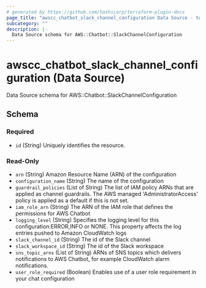 ```yaml
---
# generated by https://github.com/hashicorp/terraform-plugin-docs
page_title: "awscc_chatbot_slack_channel_configuration Data Source - terraform-provider-awscc"
subcategory: ""
description: |-
  Data Source schema for AWS::Chatbot::SlackChannelConfiguration
---
```


# awscc_chatbot_slack_channel_configuration (Data Source)

Data Source schema for AWS::Chatbot::SlackChannelConfiguration



<!-- schema generated by tfplugindocs -->
## Schema

### Required

- `id` (String) Uniquely identifies the resource.

### Read-Only

- `arn` (String) Amazon Resource Name (ARN) of the configuration
- `configuration_name` (String) The name of the configuration
- `guardrail_policies` (List of String) The list of IAM policy ARNs that are applied as channel guardrails. The AWS managed 'AdministratorAccess' policy is applied as a default if this is not set.
- `iam_role_arn` (String) The ARN of the IAM role that defines the permissions for AWS Chatbot
- `logging_level` (String) Specifies the logging level for this configuration:ERROR,INFO or NONE. This property affects the log entries pushed to Amazon CloudWatch logs
- `slack_channel_id` (String) The id of the Slack channel
- `slack_workspace_id` (String) The id of the Slack workspace
- `sns_topic_arns` (List of String) ARNs of SNS topics which delivers notifications to AWS Chatbot, for example CloudWatch alarm notifications.
- `user_role_required` (Boolean) Enables use of a user role requirement in your chat configuration
